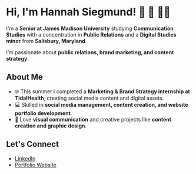 # Hi, I'm Hannah Siegmund! 👋 👯 👨‍💻

I'm a **Senior at James Madison University** studying **Communication Studies** with a concentration in **Public Relations** and a **Digital Studies minor** from **Salisbury, Maryland**.

I’m passionate about **public relations, brand marketing, and content strategy**.  

## About Me
- 🌐 This summer I completed a **Marketing & Brand Strategy internship at TidalHealth**, creating social media content and digital assets.  
- 💻 Skilled in **social media management, content creation, and website portfolio development**.    
- 🎨 Love **visual communication** and creative projects like **content creation and graphic design**. 
## Let's Connect
- [LinkedIn](https://www.linkedin.com/in/hannah-siegmund-8652102b2/)  
- [Portfolio Website](https://sites.google.com/view/hannahsiegmundinternship/home)
